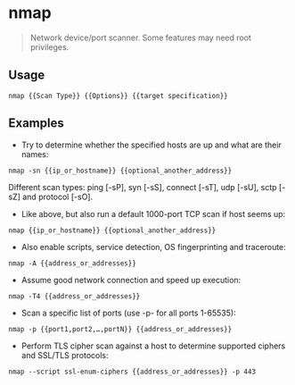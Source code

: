 # nmap

> Network device/port scanner. Some features may need root privileges.

## Usage

	nmap {{Scan Type}} {{Options}} {{target specification}}

## Examples

- Try to determine whether the specified hosts are up and what are their names:

`nmap -sn {{ip_or_hostname}} {{optional_another_address}}`

Different scan types: ping [-sP], syn [-sS], connect [-sT],
udp [-sU], sctp [-sZ] and protocol [-sO].

- Like above, but also run a default 1000-port TCP scan if host seems up:

`nmap {{ip_or_hostname}} {{optional_another_address}}`

- Also enable scripts, service detection, OS fingerprinting and traceroute:

`nmap -A {{address_or_addresses}}`

- Assume good network connection and speed up execution:

`nmap -T4 {{address_or_addresses}}`

- Scan a specific list of ports (use -p- for all ports 1-65535):

`nmap -p {{port1,port2,…,portN}} {{address_or_addresses}}`

- Perform TLS cipher scan against a host to determine supported ciphers and SSL/TLS protocols:

`nmap --script ssl-enum-ciphers {{address_or_addresses}} -p 443`

